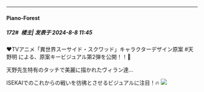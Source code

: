 ﻿
*****

####  Piano-Forest  
##### 172#         楼主| 发表于 2024-8-8 11:45

❤TVアニメ「異世界スーサイド・スクワッド」キャラクターデザイン原案 #天野明 による、原案キービジュアル第2弾を公開！！💙

天野先生特有のタッチで美麗に描かれたヴィラン達…

ISEKAIでのこれからの戦いを彷彿とさせるビジュアルに注目！🔥
<img src="https://p.sda1.dev/18/3772b9fd3d05ae4d993eb27ce0f39c21/20240808_114233.jpg" referrerpolicy="no-referrer">

